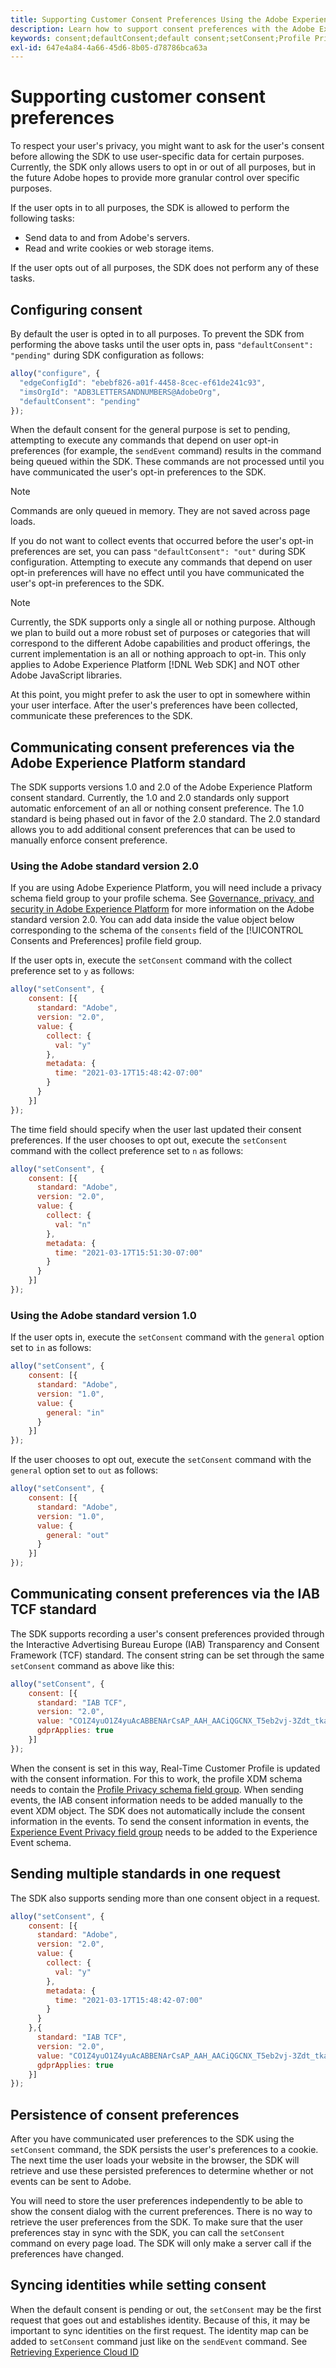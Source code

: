 ```yaml
---
title: Supporting Customer Consent Preferences Using the Adobe Experience Platform Web SDK
description: Learn how to support consent preferences with the Adobe Experience Platform Web SDK.
keywords: consent;defaultConsent;default consent;setConsent;Profile Privacy field group;Experience Event Privacy field group;Privacy field group;
exl-id: 647e4a84-4a66-45d6-8b05-d78786bca63a
---
```

# Supporting customer consent preferences

To respect your user's privacy, you might want to ask for the user's consent before allowing the SDK to use user-specific data for certain purposes. Currently, the SDK only allows users to opt in or out of all purposes, but in the future Adobe hopes to provide more granular control over specific purposes.

If the user opts in to all purposes, the SDK is allowed to perform the following tasks:

* Send data to and from Adobe's servers.
* Read and write cookies or web storage items.

If the user opts out of all purposes, the SDK does not perform any of these tasks.

## Configuring consent

By default the user is opted in to all purposes. To prevent the SDK from performing the above tasks until the user opts in, pass `"defaultConsent": "pending"` during SDK configuration as follows:

```javascript
alloy("configure", {
  "edgeConfigId": "ebebf826-a01f-4458-8cec-ef61de241c93",
  "imsOrgId": "ADB3LETTERSANDNUMBERS@AdobeOrg",
  "defaultConsent": "pending"
});
```

When the default consent for the general purpose is set to pending, attempting to execute any commands that depend on user opt-in preferences (for example, the `sendEvent` command) results in the command being queued within the SDK. These commands are not processed until you have communicated the user's opt-in preferences to the SDK.

>[!NOTE]
>
>Commands are only queued in memory. They are not saved across page loads.

If you do not want to collect events that occurred before the user's opt-in preferences are set, you can pass `"defaultConsent": "out"` during SDK configuration. Attempting to execute any commands that depend on user opt-in preferences will have no effect until you have communicated the user's opt-in preferences to the SDK.

>[!NOTE]
>
>Currently, the SDK supports only a single all or nothing purpose. Although we plan to build out a more robust set of purposes or categories that will correspond to the different Adobe capabilities and product offerings, the current implementation is an all or nothing approach to opt-in.  This only applies to Adobe Experience Platform [!DNL Web SDK] and NOT other Adobe JavaScript libraries.

At this point, you might prefer to ask the user to opt in somewhere within your user interface. After the user's preferences have been collected, communicate these preferences to the SDK.

## Communicating consent preferences via the Adobe Experience Platform standard

The SDK supports versions 1.0 and 2.0 of the Adobe Experience Platform consent standard. Currently, the 1.0 and 2.0 standards only support automatic enforcement of an all or nothing consent preference. The 1.0 standard is being phased out in favor of the 2.0 standard. The 2.0 standard allows you to add additional consent preferences that can be used to manually enforce consent preference.

### Using the Adobe standard version 2.0

If you are using Adobe Experience Platform, you will need include a privacy schema field group to your profile schema. See [Governance, privacy, and security in Adobe Experience Platform](../../landing/governance-privacy-security/overview.md) for more information on the Adobe standard version 2.0. You can add data inside the value object below corresponding to the schema of the `consents` field of the [!UICONTROL Consents and Preferences] profile field group.

If the user opts in, execute the `setConsent` command with the collect preference set to `y` as follows:

```javascript
alloy("setConsent", {
    consent: [{
      standard: "Adobe",
      version: "2.0",
      value: {
        collect: {
          val: "y"
        },
        metadata: {
          time: "2021-03-17T15:48:42-07:00"
        }
      }
    }]
});
```

The time field should specify when the user last updated their consent preferences. If the user chooses to opt out, execute the `setConsent` command with the collect preference set to `n` as follows:

```javascript
alloy("setConsent", {
    consent: [{
      standard: "Adobe",
      version: "2.0",
      value: {
        collect: {
          val: "n"
        },
        metadata: {
          time: "2021-03-17T15:51:30-07:00"
        }
      }
    }]
});
```

### Using the Adobe standard version 1.0

If the user opts in, execute the `setConsent` command with the `general` option set to `in` as follows:

```javascript
alloy("setConsent", {
    consent: [{
      standard: "Adobe",
      version: "1.0",
      value: {
        general: "in"
      }
    }]
});
```

If the user chooses to opt out, execute the `setConsent` command with the `general` option set to `out` as follows:

```javascript
alloy("setConsent", {
    consent: [{
      standard: "Adobe",
      version: "1.0",
      value: {
        general: "out"
      }
    }]
});
```

## Communicating consent preferences via the IAB TCF standard

The SDK supports recording a user's consent preferences provided through the Interactive Advertising Bureau Europe (IAB) Transparency and Consent Framework (TCF) standard. The consent string can be set through the same `setConsent` command as above like this:

```javascript
alloy("setConsent", {
    consent: [{
      standard: "IAB TCF",
      version: "2.0",
      value: "CO1Z4yuO1Z4yuAcABBENArCsAP_AAH_AACiQGCNX_T5eb2vj-3Zdt_tkaYwf55y3o-wzhhaIse8NwIeH7BoGP2MwvBX4JiQCGBAkkiKBAQdtHGhcCQABgIhRiTKMYk2MjzNKJLJAilsbe0NYCD9mnsHT3ZCY70--u__7P3fAwQgkwVLwCRIWwgJJs0ohTABCOICpBwCUEIQEClhoACAnYFAR6gAAAIDAACAAAAEEEBAIABAAAkIgAAAEBAKACIBAACAEaAhAARIEAsAJEgCAAVA0JACKIIQBCDgwCjlACAoAAAAA.YAAAAAAAAAAA",
      gdprApplies: true
    }]
});
```

When the consent is set in this way, Real-Time Customer Profile is updated with the consent information. For this to work, the profile XDM schema needs to contain the [Profile Privacy schema field group](https://github.com/adobe/xdm/blob/master/docs/reference/mixins/profile/profile-privacy.schema.md). When sending events, the IAB consent information needs to be added manually to the event XDM object. The SDK does not automatically include the consent information in the events. To send the consent information in events, the [Experience Event Privacy field group](https://github.com/adobe/xdm/blob/master/docs/reference/mixins/experience-event/experienceevent-privacy.schema.md) needs to be added to the Experience Event schema.

## Sending multiple standards in one request

The SDK also supports sending more than one consent object in a request.

```javascript
alloy("setConsent", {
    consent: [{
      standard: "Adobe",
      version: "2.0",
      value: {
        collect: {
          val: "y"
        },
        metadata: {
          time: "2021-03-17T15:48:42-07:00"
        }
      }
    },{
      standard: "IAB TCF",
      version: "2.0",
      value: "CO1Z4yuO1Z4yuAcABBENArCsAP_AAH_AACiQGCNX_T5eb2vj-3Zdt_tkaYwf55y3o-wzhhaIse8NwIeH7BoGP2MwvBX4JiQCGBAkkiKBAQdtHGhcCQABgIhRiTKMYk2MjzNKJLJAilsbe0NYCD9mnsHT3ZCY70--u__7P3fAwQgkwVLwCRIWwgJJs0ohTABCOICpBwCUEIQEClhoACAnYFAR6gAAAIDAACAAAAEEEBAIABAAAkIgAAAEBAKACIBAACAEaAhAARIEAsAJEgCAAVA0JACKIIQBCDgwCjlACAoAAAAA.YAAAAAAAAAAA",
      gdprApplies: true
    }]
});
```

## Persistence of consent preferences

After you have communicated user preferences to the SDK using the `setConsent` command, the SDK persists the user's preferences to a cookie. The next time the user loads your website in the browser, the SDK will retrieve and use these persisted preferences to determine whether or not events can be sent to Adobe.

You will need to store the user preferences independently to be able to show the consent dialog with the current preferences. There is no way to retrieve the user preferences from the SDK. To make sure that the user preferences stay in sync with the SDK, you can call the `setConsent` command on every page load. The SDK will only make a server call if the preferences have changed.

## Syncing identities while setting consent

When the default consent is pending or out, the `setConsent` may be the first request that goes out and establishes identity. Because of this, it may be important to sync identities on the first request. The identity map can be added to `setConsent` command just like on the `sendEvent` command. See [Retrieving Experience Cloud ID](../identity/overview.md)
